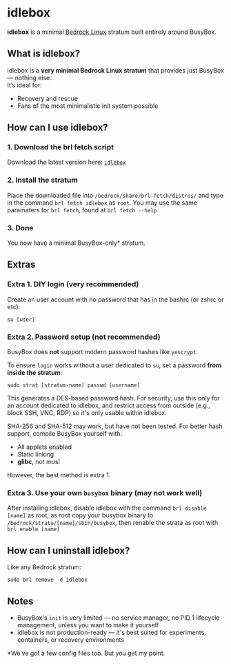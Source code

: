 # idlebox

**idlebox** is a minimal [Bedrock Linux](https://bedrocklinux.org/) stratum built entirely around BusyBox.

## What is idlebox?

idlebox is a **very minimal Bedrock Linux stratum** that provides just BusyBox — nothing else.  
It’s ideal for:

- Recovery and rescue
- Fans of the most minimalistic init system possible


## How can I use idlebox?

### 1. Download the brl fetch script

Download the latest version here:  [`idlebox`](https://github.com/TheOddCell/idlebox/releases/download/v2.0.0/idlebox)


### 2. Install the stratum

Place the downloaded file into `/bedrock/share/brl-fetch/distros/` and type in the command `brl fetch idlebox` as `root`. You may use the same paramaters for `brl fetch`, found at `brl fetch --help`


### 3. Done

You now have a minimal BusyBox-only\* stratum.

## Extras

### Extra 1. DIY login (very recommended)

Create an user account with no password that has in the bashrc (or zshrc or etc):
```
su [user]
```

### Extra 2. Password setup (not recommended)

BusyBox does **not** support modern password hashes like `yescrypt`.

To ensure `login` works without a user dedicated to `su`, set a password **from inside the stratum**:

```
sudo strat [stratum-name] passwd [username]
```

This generates a DES-based password hash. For security, use this only for an account dedicated to idlebox, and restrict access from outside (e.g., block SSH, VNC, RDP) so it's only usable within idlebox.

SHA-256 and SHA-512 may work, but have not been tested. For better hash support, compile BusyBox yourself with:

- All applets enabled
- Static linking
- **glibc**, not musl

However, the best method is extra 1.

### Extra 3. Use your own `busybox` binary (may not work well)

After installing idlebox, disable idlebox with the command `brl disable [name]` as root,
as root copy your busybox binary to `/bedrock/strata/[name]/sbin/busybox`, then renable the strata as root with `brl enable [name]`

## How can I uninstall idlebox?

Like any Bedrock stratum:

```
sudo brl remove -d idlebox
```


## Notes

- BusyBox's `init` is very limited — no service manager, no PID 1 lifecycle management, unless you want to make it yourself
- idlebox is not production-ready — it's best suited for experiments, containers, or recovery environments

\*We’ve got a few config files too. But you get my point.
